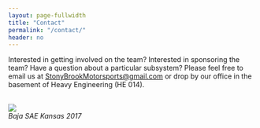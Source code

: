 ```yaml
---
layout: page-fullwidth
title: "Contact"
permalink: "/contact/"
header: no
---
```

Interested in getting involved on the team? Interested in sponsoring the team? Have a question about a particular subsystem? Please feel free to email us at [StonyBrookMotorsports@gmail.com](mailto:stonybroomotorsports@gmail.com) or drop by our office in the basement of Heavy Engineering (HE 014).
<br><br>
<div style="width:80%;">
<img src="{{ site.baseurl }}/images/kansas17.jpg" ><div><I>Baja SAE Kansas 2017</I></div></div>
